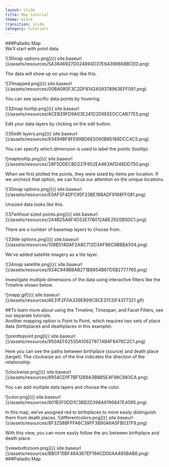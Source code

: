 ```yaml
---
layout: slide
title: Map tutorial
theme: black
transition: slide
category: tutorials
---
```

<section data-markdown>
###Palladio Map
</section>

<section data-markdown>
We’ll start with point data.

![30map options.png]({{ site.baseurl }}/assets/resources/5A3846927D024894D37E6A396668BCED.png)
</section>

<section data-markdown>
The data will show up on your map like this. 

![31mapped.png]({{ site.baseurl }}/assets/resources/00BA080F3C2DF8142A59378963EFF091.png)
</section>

<section data-markdown>
You can see specific data points by hovering.

![32map tooltip.png]({{ site.baseurl }}/assets/resources/ACEB29FD9A03E241D2D9EEEDCCAB77E5.png)
</section>

<section data-markdown>
Edit your data layers by clicking on the edit button. 

![35edit layers.png]({{ site.baseurl }}/assets/resources/83494BF8FE69BD6E5090B85188DCC4C5.png)
</section>

<section data-markdown>
You can specify which dimension is used to label the points (tooltip). 

![maptooltip.png]({{ site.baseurl }}/assets/resources/28F5DDECBD221F652EA463AFD48DD750.png)
</section>

<section data-markdown>
When we first plotted the points, they were sized by items per location. If we uncheck that option, we can focus our attention on the unique locations.

![30map options.png]({{ site.baseurl }}/assets/resources/E0AF5F4DFC95F23BE188ADF9168FF081.png)
</section>

<section data-markdown>
Unsized data looks like this. 

![37without sized points.png]({{ site.baseurl }}/assets/resources/244B25A8F4D53E17B012ABE2620B5DC1.png)
</section>

<section data-markdown>
There are a number of basemap layers to choose from. 

![33tile options.png]({{ site.baseurl }}/assets/resources/108B514DAF2A8C712D3AF96C9B8BA504.png)
</section>

<section data-markdown>
 We’ve added satellite imagery as a tile layer.

![34map satellite.png]({{ site.baseurl }}/assets/resources/934C949BBAB271B8654B67D5B2777765.png)
 </section>

<section data-markdown>
Investigate multiple dimensions of the data using interactive filters like the Timeline shown below. 

![mapp.gif]({{ site.baseurl }}/assets/resources/AE31F2F0A339E999C9CE37CDF4377321.gif)
</section>

<section data-markdown> ##To learn more about using the Timeline, Timespan, and Facet Filters, see our separate tutorials. </section>

<section data-markdown>
Another mapping option is Point to Point, which requires two sets of place data (birthplaces and deathplaces in this example).

![pointtopoint.png]({{ site.baseurl }}/assets/resources/950AEF62535A106279774B4F8476C2C1.png)
</section>

<section data-markdown>
Here you can see the paths between birthplace (source) and death place (target). The clockwise arc of the line indicates the direction of the relationship.

![clockwise.png]({{ site.baseurl }}/assets/resources/8954CD1F7BF12B9A3B8B5E4F98C983CA.png)
</section>

<section data-markdown>
You can add multiple data layers and choose the color.

![color.png]({{ site.baseurl }}/assets/resources/801B2F0DD1C3BB2D398A6196847E4095.png)
</section>

<section data-markdown>
In this map, we’ve assigned red to birthplaces to more easily distinguish them from death places.
![differentcolors.png]({{ site.baseurl }}/assets/resources/8F3258BFFFA6C39FF3890A6A5FB037F9.png)

With this view, you can more easily follow the arc between birthplace and death place.
</section>

<section data-markdown>
![viewbothzoom.png]({{ site.baseurl }}/assets/resources/BBCF15BF46A367EF19ACD00AA485BAB6.png)</section>

<section data-markdown>
###Palladio Map
</section>
